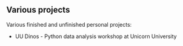 ## Various projects

Various finished and unfinished personal projects:

- UU Dinos - Python data analysis workshop at Unicorn University
